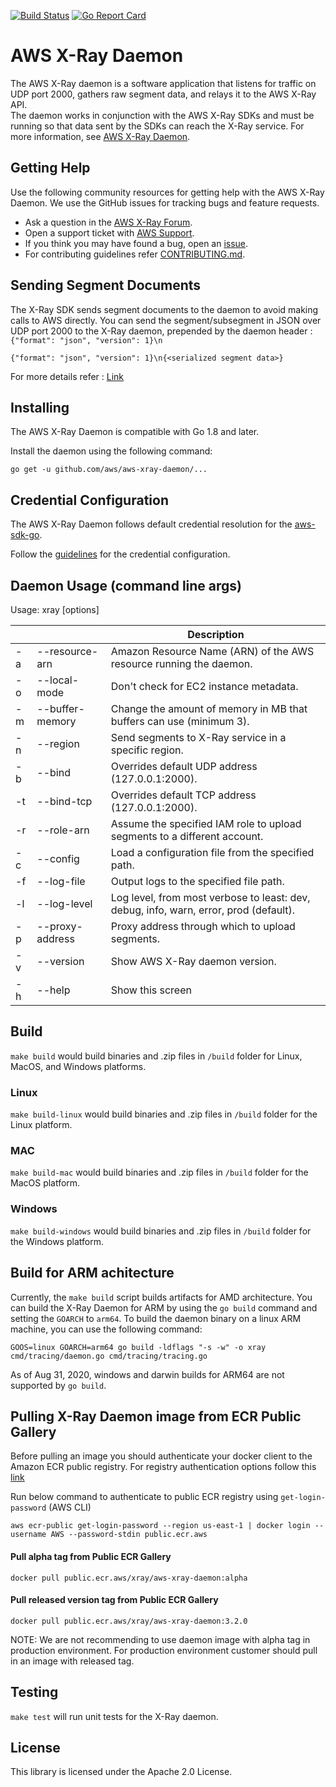 [![Build Status](https://travis-ci.org/aws/aws-xray-daemon.svg?branch=master)](https://travis-ci.org/aws/aws-xray-daemon)
[![Go Report Card](https://goreportcard.com/badge/github.com/aws/aws-xray-daemon)](https://goreportcard.com/report/github.com/aws/aws-xray-daemon)

# AWS X-Ray Daemon  

The AWS X-Ray daemon is a software application that listens for traffic on UDP port 2000, gathers raw segment data, and relays it to the AWS X-Ray API.   
The daemon works in conjunction with the AWS X-Ray SDKs and must be running so that data sent by the SDKs can reach the X-Ray service. For more information,
 see [AWS X-Ray Daemon](https://docs.aws.amazon.com/xray/latest/devguide/xray-daemon.html).

## Getting Help  

Use the following community resources for getting help with the AWS X-Ray Daemon. We use the GitHub issues for tracking bugs and feature requests.  

* Ask a question in the [AWS X-Ray Forum](https://forums.aws.amazon.com/forum.jspa?forumID=241&start=0).  
* Open a support ticket with [AWS Support](http://docs.aws.amazon.com/awssupport/latest/user/getting-started.html).  
* If you think you may have found a bug, open an [issue](https://github.com/aws/aws-xray-daemon/issues/new).  
* For contributing guidelines refer [CONTRIBUTING.md](https://github.com/aws/aws-xray-daemon/blob/master/CONTRIBUTING.md).

## Sending Segment Documents

The X-Ray SDK sends segment documents to the daemon to avoid making calls to AWS directly. You can send the segment/subsegment in JSON over UDP port 2000
to the X-Ray daemon, prepended by the daemon header : `{"format": "json", "version": 1}\n`

```
{"format": "json", "version": 1}\n{<serialized segment data>}
```  
For more details refer : [Link](https://docs.aws.amazon.com/xray/latest/devguide/xray-api-sendingdata.html)  

## Installing  

The AWS X-Ray Daemon is compatible with Go 1.8 and later.

Install the daemon using the following command:  

```  
go get -u github.com/aws/aws-xray-daemon/...  
```  

## Credential Configuration

The AWS X-Ray Daemon follows default credential resolution for the [aws-sdk-go](https://docs.aws.amazon.com/sdk-for-go/api/index.html#hdr-Configuring_Credentials).

Follow the [guidelines](https://docs.aws.amazon.com/sdk-for-go/v1/developer-guide/configuring-sdk.html) for the credential configuration.

## Daemon Usage (command line args)  

Usage: xray [options]   

| | | Description |
| --- | --- | --- |
| -a | --resource-arn | Amazon Resource Name (ARN) of the AWS resource running the daemon. |
| -o | --local-mode | Don't check for EC2 instance metadata. |
| -m | --buffer-memory | Change the amount of memory in MB that buffers can use (minimum 3). |
| -n | --region | Send segments to X-Ray service in a specific region. |
| -b | --bind | Overrides default UDP address (127.0.0.1:2000). |
| -t | --bind-tcp | Overrides default TCP address (127.0.0.1:2000). |
| -r | --role-arn | Assume the specified IAM role to upload segments to a different account. |
| -c | --config | Load a configuration file from the specified path. |
| -f | --log-file | Output logs to the specified file path. |
| -l | --log-level | Log level, from most verbose to least: dev, debug, info, warn, error, prod (default). |
| -p | --proxy-address | Proxy address through which to upload segments. |
| -v | --version | Show AWS X-Ray daemon version. |
| -h | --help | Show this screen |

## Build  

`make build` would build binaries and .zip files in `/build` folder for Linux, MacOS, and Windows platforms.    

### Linux  

`make build-linux` would build binaries and .zip files in `/build` folder for the Linux platform.  

### MAC  

`make build-mac` would build binaries and .zip files in `/build` folder for the MacOS platform.  

### Windows  

`make build-windows` would build binaries and .zip files in `/build` folder for the Windows platform. 

## Build for ARM achitecture
Currently, the `make build` script builds artifacts for AMD architecture. You can build the X-Ray Daemon for ARM by using the `go build` command and setting the `GOARCH` to `arm64`. To build the daemon binary on a linux ARM machine, you can use the following command:
```
GOOS=linux GOARCH=arm64 go build -ldflags "-s -w" -o xray cmd/tracing/daemon.go cmd/tracing/tracing.go
```
As of Aug 31, 2020, windows and darwin builds for ARM64 are not supported by `go build`.

## Pulling X-Ray Daemon image from ECR Public Gallery
Before pulling an image you should authenticate your docker client to the Amazon ECR public registry. For registry authentication options follow this [link](https://docs.aws.amazon.com/AmazonECR/latest/public/public-registries.html#public-registry-auth)

Run below command to authenticate to public ECR registry using `get-login-password` (AWS CLI)

``
aws ecr-public get-login-password --region us-east-1 | docker login --username AWS --password-stdin public.ecr.aws
``

####  Pull alpha tag from Public ECR Gallery
``
docker pull public.ecr.aws/xray/aws-xray-daemon:alpha
``

####  Pull released version tag from Public ECR Gallery
``
docker pull public.ecr.aws/xray/aws-xray-daemon:3.2.0
``

NOTE: We are not recommending to use daemon image with alpha tag in production environment. For production environment customer should pull in an image with released tag. 

## Testing  

`make test` will run unit tests for the X-Ray daemon.  

## License

This library is licensed under the Apache 2.0 License.
